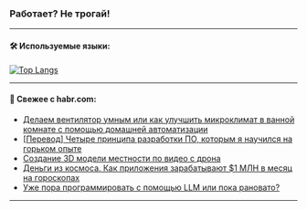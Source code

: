 ### Работает? Не трогай!

---
<!--
#### 🛠️ Technical stack:

![Java](https://img.shields.io/badge/Java-informational?logo=Oracle&style=flat&logoColor=white&color=FF4500)
![Kotlin](https://img.shields.io/badge/Kotlin-informational?logo=Kotlin&style=flat&logoColor=white&color=774D97)
![TS](https://img.shields.io/badge/TypeScript-informational?logo=typeScript&style=flat&logoColor=black&color=017acc)
![Python](https://img.shields.io/badge/Python-informational?logo=Python&style=flat&logoColor=black&color=ffdd54) <br>
![Spring](https://img.shields.io/badge/Spring-informational?logo=Spring&style=flat&logoColor=white&color=6DB33F) 
![SpringBoot](https://img.shields.io/badge/SpringBoot-informational?logo=SpringBoot&style=flat&logoColor=white&color=6DB33F)
![Nest](https://img.shields.io/badge/NestJS-informational?logo=NestJS&style=flat&logoColor=white&color=E0234E) 
![NodeJS](https://img.shields.io/badge/NodeJS-informational?logo=node.js&style=flat&logoColor=white&color=70A760)<br>
![PostgreSQL](https://img.shields.io/badge/PostgreSQL-informational?logo=PostgreSQL&style=flat&logoColor=white&color=DAA520)
![MongoDB](https://img.shields.io/badge/MongoDB-informational?logo=MongoDB&style=flat&logoColor=white&color=870000)
![Apache](https://img.shields.io/badge/Apache-informational?logo=apache&style=flat&logoColor=white&color=f74e28)

___ 
-->

#### 🛠️ Используемые языки:

[![Top Langs](https://github-readme-stats-u2qms2cxw-advtsettinggmailcoms-projects.vercel.app/api/top-langs/?username=zloylis&langs_count=10&hide_title=true&title_color=e6edf3&size_weight=0.5&count_weight=0.5&layout=compact&hide_progress=true&hide_border=true&theme=dracula)](https://github.com/zloylis)

<!---


####  :octocat:&nbsp;&nbsp; Статистика:

![GitHub stats](https://github-readme-stats-u2qms2cxw-advtsettinggmailcoms-projects.vercel.app/api?username=zloylis&show_icons=true&hide_border=true&theme=dracula&title_color=e6edf3&include_all_commits=true&count_private=true&hide_rank=false&hide_title=true&rank_icon=github)
-->
---

#### 💬 Свежее с habr.com:

<!-- BLOG-POST-LIST:START -->
- [Делаем вентилятор умным или как улучшить микроклимат в ванной комнате с помощью домашней автоматизации](https://habr.com/ru/companies/timeweb/articles/823752/?utm_source=habrahabr&utm_medium=rss&utm_campaign=823752)
- [[Перевод] Четыре принципа разработки ПО, которым я научился на горьком опыте](https://habr.com/ru/companies/productivity_inside/articles/827062/?utm_source=habrahabr&utm_medium=rss&utm_campaign=827062)
- [Создание 3D модели местности по видео с дрона](https://habr.com/ru/articles/827028/?utm_source=habrahabr&utm_medium=rss&utm_campaign=827028)
- [Деньги из космоса. Как приложения зарабатывают $1 МЛН в месяц на гороскопах](https://habr.com/ru/articles/826808/?utm_source=habrahabr&utm_medium=rss&utm_campaign=826808)
- [Уже пора программировать с помощью LLM или пока рановато?](https://habr.com/ru/articles/826948/?utm_source=habrahabr&utm_medium=rss&utm_campaign=826948)
<!-- BLOG-POST-LIST:END -->

---
